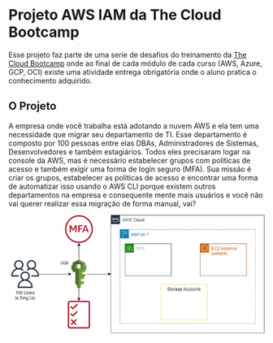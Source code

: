 # Projeto AWS IAM da The Cloud Bootcamp
Esse projeto faz parte de uma serie de desafios do treinamento da [The Cloud Bootcamp](https://thecloudbootcamp.com/ "The Cloud Bootcamp") onde ao final de cada módulo de cada curso (AWS, Azure, GCP, OCI) existe uma atividade entrega obrigatória onde o aluno pratica o conhecimento adquirido.

## O Projeto
A empresa onde você trabalha está adotando a nuvem AWS e ela tem uma necessidade que migrar seu departamento de TI. Esse departamento é composto por 100 pessoas entre elas DBAs, Administradores de Sistemas, Desenvolvedores e também estagiários. Todos eles precisaram logar na console da AWS, mas é necessário estabelecer grupos com politicas de acesso e também exigir uma forma de login seguro (MFA). Sua missão é criar os grupos, estabelecer as politicas de acesso e encontrar uma forma de automatizar isso usando o AWS CLI porque existem outros departamentos na empresa e consequente mente mais usuários e você não vai querer realizar essa migração de forma manual, vai?

![alt text](https://raw.githubusercontent.com/jcsantosgit/tcb-aws-mod2-challenge/main/desafio-aws-tcb.jpg)
